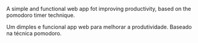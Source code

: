  A simple and functional web app fot improving productivity, based on the pomodoro timer technique.  

 Um dimples e funcional app web para melhorar a produtividade. Baseado na técnica pomodoro.
